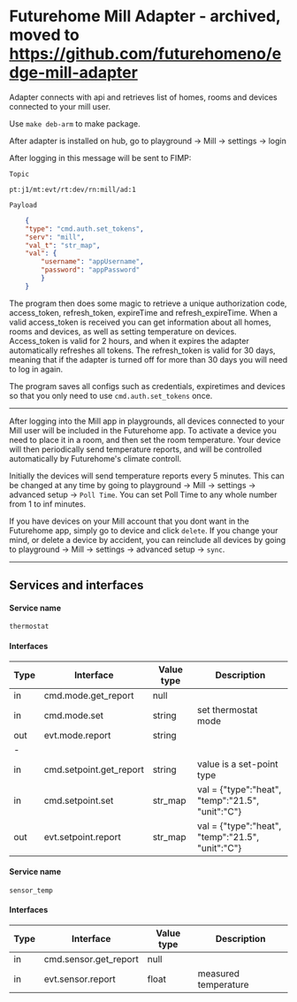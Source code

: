 # Futurehome Mill Adapter - archived, moved to https://github.com/futurehomeno/edge-mill-adapter

Adapter connects with api and retrieves list of homes, rooms and devices connected to your mill user.

Use `make deb-arm` to make package. 

After adapter is installed on hub, go to playground -> Mill -> settings -> login

After logging in this message will be sent to FIMP:

`Topic`
```
pt:j1/mt:evt/rt:dev/rn:mill/ad:1
```

`Payload`
```json
    {
    "type": "cmd.auth.set_tokens",
    "serv": "mill",
    "val_t": "str_map",
    "val": {
        "username": "appUsername",
        "password": "appPassword"
        }
    }
```

The program then does some magic to retrieve a unique authorization code, access_token, refresh_token, expireTime and refresh_expireTime. When a valid access_token is received you can get information about all homes, rooms and devices, as well as setting temperature on devices. Access_token is valid for 2 hours, and when it expires the adapter automatically refreshes all tokens. The refresh_token is valid for 30 days, meaning that if the adapter is turned off for more than 30 days you will need to log in again.

The program saves all configs such as credentials, expiretimes and devices so that you only need to use `cmd.auth.set_tokens` once. 

***

After logging into the Mill app in playgrounds, all devices connected to your Mill user will be included in the Futurehome app. To activate a device you need to place it in a room, and then set the room temperature. Your device will then periodically send temperature reports, and will be controlled automatically by Futurehome's climate controll.

Initially the devices will send temperature reports every 5 minutes. This can be changed at any time by going to playground -> Mill -> settings -> advanced setup -> `Poll Time`. You can set Poll Time to any whole number from 1 to inf minutes. 

If you have devices on your Mill account that you dont want in the Futurehome app, simply go to device and click `delete`. If you change your mind, or delete a device by accident, you can reinclude all devices by going to playground -> Mill -> settings -> advanced setup -> `sync`. 
***

## Services and interfaces
#### Service name
`thermostat`
#### Interfaces
Type | Interface               | Value type | Description
-----|-------------------------|------------|------------------
in   | cmd.mode.get_report     | null       |
in   | cmd.mode.set            | string     |  set thermostat mode
out  | evt.mode.report         | string     |
-|||
in   | cmd.setpoint.get_report | string     | value is a set-point type
in   | cmd.setpoint.set        | str_map    | val = {"type":"heat", "temp":"21.5", "unit":"C"}
out  | evt.setpoint.report     | str_map    | val = {"type":"heat", "temp":"21.5", "unit":"C"}

#### Service name
`sensor_temp`
#### Interfaces
Type | Interface               | Value type | Description
-----|-------------------------|------------|------------------
in   | cmd.sensor.get_report   | null       | 
in   | evt.sensor.report       | float      | measured temperature
